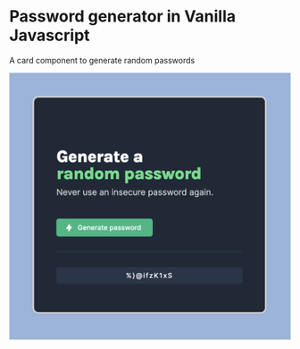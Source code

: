 # Password generator in Vanilla Javascript
A card component to generate random passwords

![](screenshot_password_generator.png)


